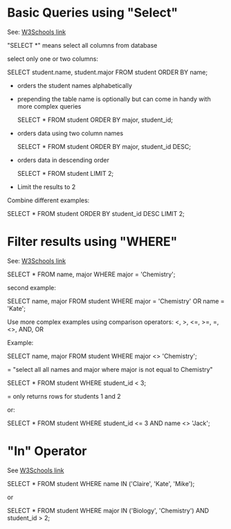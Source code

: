 # Basic Queries using "Select"

See: [W3Schools link](https://www.w3schools.com/mysql/mysql_select.asp) 

  "SELECT *" means select all columns from database

select only one or two columns:

  SELECT student.name, student.major
  FROM student
  ORDER BY name;

* orders the student names alphabetically
* prepending the table name is optionally but can come in handy with more complex queries

  SELECT *
  FROM student
  ORDER BY major, student_id;

* orders data using two column names

  SELECT *
  FROM student
  ORDER BY major, student_id DESC;

* orders data in descending order

  SELECT *
  FROM student
  LIMIT 2;

* Limit the results to 2

Combine different examples:

  SELECT *
  FROM student
  ORDER BY student_id DESC
  LIMIT 2;

# Filter results using "WHERE"

See: [W3Schools link](https://www.w3schools.com/mysql/mysql_where.asp)

  SELECT *
  FROM name, major
  WHERE major = 'Chemistry';

second example:

  SELECT name, major
  FROM student
  WHERE major = 'Chemistry' OR name = 'Kate';

Use more complex examples using comparison operators: 
<, >, <=, >=, =, <>, AND, OR

Example:

  SELECT name, major
  FROM student
  WHERE major <> 'Chemistry';

= "select all all names and major where major is not equal to Chemistry"

  SELECT * 
  FROM student
  WHERE student_id < 3;

= only returns rows for students 1 and 2

or:

  SELECT *
  FROM student
  WHERE student_id <= 3 AND name <> 'Jack';

# "In" Operator

See [W3Schools link](https://www.w3schools.com/mysql/mysql_in.asp)

  SELECT * 
  FROM student
  WHERE name IN ('Claire', 'Kate', 'Mike');

or 

  SELECT * 
  FROM student
  WHERE major IN ('Biology', 'Chemistry') AND student_id > 2;

